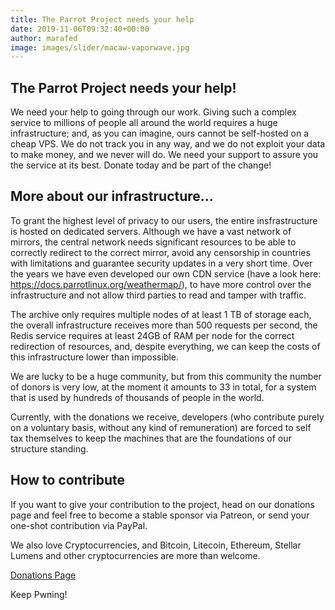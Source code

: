 ```yaml
---
title: The Parrot Project needs your help
date: 2019-11-06T09:32:40+00:00
author: marafed
image: images/slider/macaw-vaporwave.jpg
---
```


## The Parrot Project needs your help! 

We need your help to going through our work. Giving such a complex service to millions of people all around the world requires a huge infrastructure; and, as you can imagine, ours cannot be self-hosted on a cheap VPS. 
We do not track you in any way, and we do not exploit your data to make money, and we never will do. 
We need your support to assure you the service at its best. 
Donate today and be part of the change! 

## More about our infrastructure… 

To grant the highest level of privacy to our users, the entire insfrastructure is hosted on dedicated servers.  Although we have a vast network of mirrors, the central network needs significant resources to be able to correctly redirect to the correct mirror, avoid any censorship in countries with limitations and guarantee security updates in a very short time. Over the years we have even developed our own CDN service (have a look here: https://docs.parrotlinux.org/weathermap/), to have more control over the infrastructure and not allow third parties to read and tamper with traffic.

The archive only requires multiple nodes of at least 1 TB of storage each, the overall infrastructure receives more than 500 requests per second, the Redis service requires at least 24GB of RAM per node for the correct redirection of resources, and, despite everything, we can keep the costs of this infrastructure lower than impossible.

We are lucky to be a huge community, but from this community the number of donors is very low, at the moment it amounts to 33 in total, for a system that is used by hundreds of thousands of people in the world.

Currently, with the donations we receive, developers (who contribute purely on a voluntary basis, without any kind of remuneration) are forced to self tax themselves to keep the machines that are the foundations of our structure standing.

## How to contribute

If you want to give your contribution to the project, head on our donations page and feel free to become a stable sponsor via Patreon, or send your one-shot contribution via PayPal.

We also love Cryptocurrencies, and Bitcoin, Litecoin, Ethereum, Stellar Lumens and other cryptocurrencies are more than welcome.

[Donations Page](https://docs.parrotlinux.org/donate)


Keep Pwning!
